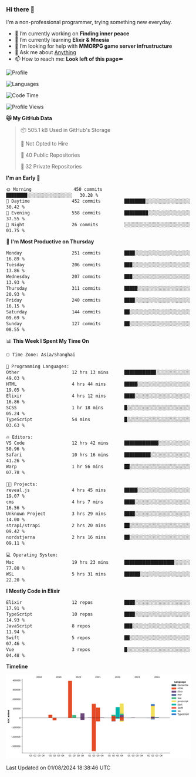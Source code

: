 ### Hi there 👋

I'm a non-professional programmer, trying something new everyday.

<!--
**dyzdyz010/dyzdyz010** is a ✨ _special_ ✨ repository because its `README.md` (this file) appears on your GitHub profile.
-->

- 🔭 I’m currently working on **Finding inner peace**
- 🌱 I’m currently learning **Elixir & Mnesia**
- 🤔 I’m looking for help with **MMORPG game server infrustructure**
- 💬 Ask me about [Anything](https://github.com/dyzdyz010/dyzdyz010/issues)
- 📫 How to reach me: **Look left of this page⬅️**

<!-- - 👯 I’m looking to collaborate on
- 😄 Pronouns: ...
- ⚡ Fun fact: ...
 -->
 
![Profile](https://github-readme-stats.vercel.app/api?username=dyzdyz010&count_private=true&show_icons=true&theme=dracula)

![Languages](https://github-readme-stats.vercel.app/api/top-langs/?username=dyzdyz010&layout=compact&theme=dracula)

<!--START_SECTION:waka-->
![Code Time](http://img.shields.io/badge/Code%20Time-1%2C736%20hrs%2052%20mins-blue)

![Profile Views](http://img.shields.io/badge/Profile%20Views-0-blue)

**🐱 My GitHub Data** 

> 📦 505.1 kB Used in GitHub's Storage 
 > 
> 🚫 Not Opted to Hire
 > 
> 📜 40 Public Repositories 
 > 
> 🔑 32 Private Repositories 
 > 
**I'm an Early 🐤** 

```text
🌞 Morning                450 commits         ████████░░░░░░░░░░░░░░░░░   30.28 % 
🌆 Daytime                452 commits         ████████░░░░░░░░░░░░░░░░░   30.42 % 
🌃 Evening                558 commits         █████████░░░░░░░░░░░░░░░░   37.55 % 
🌙 Night                  26 commits          ░░░░░░░░░░░░░░░░░░░░░░░░░   01.75 % 
```
📅 **I'm Most Productive on Thursday** 

```text
Monday                   251 commits         ████░░░░░░░░░░░░░░░░░░░░░   16.89 % 
Tuesday                  206 commits         ███░░░░░░░░░░░░░░░░░░░░░░   13.86 % 
Wednesday                207 commits         ███░░░░░░░░░░░░░░░░░░░░░░   13.93 % 
Thursday                 311 commits         █████░░░░░░░░░░░░░░░░░░░░   20.93 % 
Friday                   240 commits         ████░░░░░░░░░░░░░░░░░░░░░   16.15 % 
Saturday                 144 commits         ██░░░░░░░░░░░░░░░░░░░░░░░   09.69 % 
Sunday                   127 commits         ██░░░░░░░░░░░░░░░░░░░░░░░   08.55 % 
```


📊 **This Week I Spent My Time On** 

```text
🕑︎ Time Zone: Asia/Shanghai

💬 Programming Languages: 
Other                    12 hrs 13 mins      ████████████░░░░░░░░░░░░░   49.03 % 
HTML                     4 hrs 44 mins       █████░░░░░░░░░░░░░░░░░░░░   19.05 % 
Elixir                   4 hrs 12 mins       ████░░░░░░░░░░░░░░░░░░░░░   16.86 % 
SCSS                     1 hr 18 mins        █░░░░░░░░░░░░░░░░░░░░░░░░   05.24 % 
TypeScript               54 mins             █░░░░░░░░░░░░░░░░░░░░░░░░   03.63 % 

🔥 Editors: 
VS Code                  12 hrs 42 mins      █████████████░░░░░░░░░░░░   50.96 % 
Safari                   10 hrs 16 mins      ██████████░░░░░░░░░░░░░░░   41.26 % 
Warp                     1 hr 56 mins        ██░░░░░░░░░░░░░░░░░░░░░░░   07.78 % 

🐱‍💻 Projects: 
reveal.js                4 hrs 45 mins       █████░░░░░░░░░░░░░░░░░░░░   19.07 % 
cms                      4 hrs 7 mins        ████░░░░░░░░░░░░░░░░░░░░░   16.56 % 
Unknown Project          3 hrs 29 mins       ████░░░░░░░░░░░░░░░░░░░░░   14.00 % 
strapi/strapi            2 hrs 20 mins       ██░░░░░░░░░░░░░░░░░░░░░░░   09.42 % 
nordstjerna              2 hrs 16 mins       ██░░░░░░░░░░░░░░░░░░░░░░░   09.11 % 

💻 Operating System: 
Mac                      19 hrs 23 mins      ███████████████████░░░░░░   77.80 % 
WSL                      5 hrs 31 mins       ██████░░░░░░░░░░░░░░░░░░░   22.20 % 
```

**I Mostly Code in Elixir** 

```text
Elixir                   12 repos            ████░░░░░░░░░░░░░░░░░░░░░   17.91 % 
TypeScript               10 repos            ████░░░░░░░░░░░░░░░░░░░░░   14.93 % 
JavaScript               8 repos             ███░░░░░░░░░░░░░░░░░░░░░░   11.94 % 
Swift                    5 repos             ██░░░░░░░░░░░░░░░░░░░░░░░   07.46 % 
Vue                      3 repos             █░░░░░░░░░░░░░░░░░░░░░░░░   04.48 % 
```



**Timeline**

![Lines of Code chart](https://raw.githubusercontent.com/dyzdyz010/dyzdyz010/master/assets/bar_graph.png)


 Last Updated on 01/08/2024 18:38:46 UTC
<!--END_SECTION:waka-->
